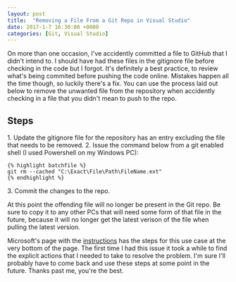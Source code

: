 ```yaml
---
layout: post
title:  "Removing a File From a Git Repo in Visual Studio"
date: 2017-1-7 16:30:00 +0000
categories: [Git, Visual Studio]
---
```

On more than one occasion, I've accidently committed a file to GitHub that I didn't intend to. I should have had these files in the gitignore file before checking in the code but I forgot. It's definitely a best practice, to review what's being commited before pushing the code online. Mistakes happen all the time though, so luckily there's a fix. You can use the process laid out below to remove the unwanted file from the repository when accidently checking in a file that you didn't mean to push to the repo.

Steps
-------------
1\. Update the gitignore file for the repository has an entry excluding the file that needs to be removed.
2\. Issue the command below from a git enabled shell (I used Powershell on my Windows PC):

    {% highlight batchfile %}
    git rm --cached "C:\Exact\File\Path\FileName.ext"
    {% endhighlight %}
3\. Commit the changes to the repo.

At this point the offending file will no longer be present in the Git repo. Be sure to copy it to any other PCs that will need some form of that file in the future, because it will no longer get the latest verison of the file when pulling the latest version.

Microsoft's page with the [instructions][ms-link] has the steps for this use case at the very bottom of the page. The first time I had this issue it took a while to find the explicit actions that I needed to take to resolve the problem. I'm sure I'll probably have to come back and use these steps at some point in the future. Thanks past me, you're the best.

[ms-link]: https://www.visualstudio.com/en-us/docs/git/tutorial/ignore-files